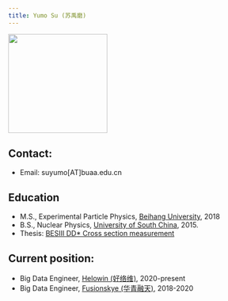 ```yaml
---
title: Yumo Su (苏禹磨)
---
```


<img src="/images/Yumo_Su.jpg" width="200"/>

## Contact: 
- Email: suyumo[AT]buaa.edu.cn

## Education
- M.S., Experimental Particle Physics, [Beihang University](http://www.buaa.edu.cn), 2018 
- B.S., Nuclear Physics, [University of South China](http://www.usc.edu.cn/), 2015. 
- Thesis: [BESIII DD* Cross section measurement](http://twiki.ihep.ac.cn/pub/Xteam/ThesisList/SuYumo_2018_BES_eeDD.pdf)

## Current position:

- Big Data Engineer, [Helowin (好络维)](http://www.hellowin.cn), 2020-present
- Big Data Engineer, [Fusionskye (华青融天)](http://www.fusionskye.com), 2018-2020 






 





